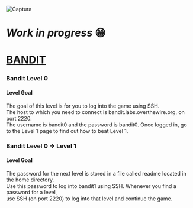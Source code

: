 ![Captura](https://user-images.githubusercontent.com/71336562/224801099-fd9c5085-6902-4e9a-85e1-261559d12017.PNG)

# _Work in progress_ :grin:
# [BANDIT](https://overthewire.org/wargames/bandit/)

### Bandit Level 0
#### Level Goal
The goal of this level is for you to log into the game using SSH.  
The host to which you need to connect is bandit.labs.overthewire.org, on port 2220.  
The username is bandit0 and the password is bandit0. Once logged in, go to the Level 1 page to find out how to beat Level 1.

### Bandit Level 0 → Level 1
#### Level Goal
The password for the next level is stored in a file called readme located in the home directory.  
Use this password to log into bandit1 using SSH. Whenever you find a password for a level,  
use SSH (on port 2220) to log into that level and continue the game.

